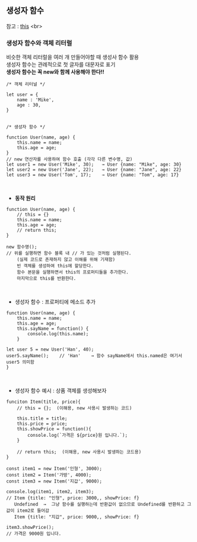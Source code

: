 ## 생성자 함수
참고 : [this](https://github.com/Son-Sumin/react-notes/blob/main/Javascript%20Basic/13Javascript%20Basic(%EA%B0%9D%EC%B2%B4(Object)_method%2C%20this).md)
<br>

### 생성자 함수와 객체 리터럴
비슷한 객체 리터럴을 여러 개 만들어야할 때 생성사 함수 활용   
생성자 함수는 관례적으로 첫 글자를 대문자로 표기   
**생성자 함수는 꼭 new와 함께 사용해야 한다!!**
```
/* 객체 리터널 */

let user = {
    name : 'Mike',
    age : 30,
}


/* 생성자 함수 */

function User(name, age) {
    this.name = name;
    this.age = age;
}
// new 연산자를 사용하여 함수 호출 (각각 다른 변수명, 값)
let user1 = new User('Mike', 30);   → User {name: "Mike", age: 30}
let user2 = new User('Jane', 22);   → User {name: "Jane", age: 22}
let user3 = new User('Tom', 17);    → User {name: "Tom", age: 17}
```
<br>

- **동작 원리**
```
function User(name, age) {
    // this = {}
    this.name = name;
    this.age = age;
    // return this;
}

new 함수명();
// 위를 실행하면 함수 블록 내 // 가 있는 것처럼 실행된다.
    (실제 코드로 존재하지 않고 이해를 위해 기재함)
    빈 객체를 생성하여 this에 할당한다.
    함수 본문을 실행하면서 this의 프로퍼티들을 추가한다.
    마지막으로 this를 반환한다.
```
<br>

- 생성자 함수 : 프로퍼티에 메소드 추가
```
function User(name, age) {
    this.name = name;
    this.age = age;
    this.sayName = function() {
        console.log(this.name);
    }

let user 5 = new User('Han', 40);
user5.sayName();    // 'Han'    → 함수 sayName에서 this.named은 여기서 user5 의미함
}
```
<br>

- 생성자 함수 예시 : 상품 객체를 생성해보자
```
funciton Item(title, price){
    // this = {};  (이해용, new 사용시 발생하는 코드)

    this.title = title;
    this.price = price;
    this.showPrice = function(){
        console.log(`가격은 ${price}원 입니다.`);
    }

    // return this;  (이해용, new 사용시 발생하는 코드용)
}

const item1 = new Item('인형', 3000);
const item2 = Item('가방', 4000);
const item3 = new Item('지갑', 9000);

console.log(item1, item2, item3);
// Item {title: "인형", price: 3000,, showPrice: f}
   Undefined  →  그냥 함수를 실행하는데 반환값이 없으므로 Undefined를 반환하고 그 값이 item2로 들어감
   Item {title: "지갑", price: 9000,, showPrice: f}

item3.showPrice();
// 가격은 9000원 입니다.
```

